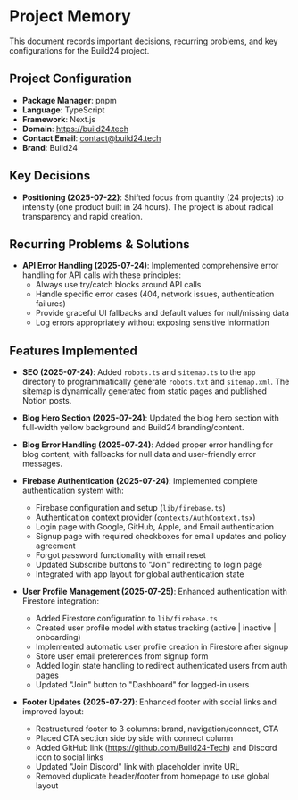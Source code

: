 # Project Memory

This document records important decisions, recurring problems, and key configurations for the Build24 project.

## Project Configuration

- **Package Manager**: pnpm
- **Language**: TypeScript
- **Framework**: Next.js
- **Domain**: https://build24.tech
- **Contact Email**: contact@build24.tech
- **Brand**: Build24

## Key Decisions

- **Positioning (2025-07-22)**: Shifted focus from quantity (24 projects) to intensity (one product built in 24 hours). The project is about radical transparency and rapid creation.

## Recurring Problems & Solutions

- **API Error Handling (2025-07-24)**: Implemented comprehensive error handling for API calls with these principles:
  - Always use try/catch blocks around API calls
  - Handle specific error cases (404, network issues, authentication failures)
  - Provide graceful UI fallbacks and default values for null/missing data
  - Log errors appropriately without exposing sensitive information

## Features Implemented

- **SEO (2025-07-24)**: Added `robots.ts` and `sitemap.ts` to the `app` directory to programmatically generate `robots.txt` and `sitemap.xml`. The sitemap is dynamically generated from static pages and published Notion posts.
- **Blog Hero Section (2025-07-24)**: Updated the blog hero section with full-width yellow background and Build24 branding/content.
- **Blog Error Handling (2025-07-24)**: Added proper error handling for blog content, with fallbacks for null data and user-friendly error messages.
- **Firebase Authentication (2025-07-24)**: Implemented complete authentication system with:
  - Firebase configuration and setup (`lib/firebase.ts`)
  - Authentication context provider (`contexts/AuthContext.tsx`)
  - Login page with Google, GitHub, Apple, and Email authentication
  - Signup page with required checkboxes for email updates and policy agreement
  - Forgot password functionality with email reset
  - Updated Subscribe buttons to "Join" redirecting to login page
  - Integrated with app layout for global authentication state

- **User Profile Management (2025-07-25)**: Enhanced authentication with Firestore integration:
  - Added Firestore configuration to `lib/firebase.ts`
  - Created user profile model with status tracking (active | inactive | onboarding)
  - Implemented automatic user profile creation in Firestore after signup
  - Store user email preferences from signup form
  - Added login state handling to redirect authenticated users from auth pages
  - Updated "Join" button to "Dashboard" for logged-in users

- **Footer Updates (2025-07-27)**: Enhanced footer with social links and improved layout:
  - Restructured footer to 3 columns: brand, navigation/connect, CTA
  - Placed CTA section side by side with connect column
  - Added GitHub link (https://github.com/Build24-Tech) and Discord icon to social links
  - Updated "Join Discord" link with placeholder invite URL
  - Removed duplicate header/footer from homepage to use global layout
